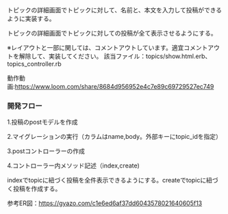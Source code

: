 トピックの詳細画面でトピックに対して、名前と、本文を入力して投稿ができるように実装する。

トピックの詳細画面でトピックに対しての投稿が全て表示させるようにする。


※レイアウトと一部に関しては、コメントアウトしています。適宜コメントアウトを解除して、実装してください。
該当ファイル：topics/show.html.erb、topics_controller.rb

動作動画:https://www.loom.com/share/8684d956952e4c7e89c69729527ec749

### 開発フロー 

1.投稿のpostモデルを作成

2.マイグレーションの実行（カラムはname,body。外部キーにtopic_idを指定）

3.postコントローラーの作成

4.コントローラー内メソッド記述（index,create)

indexでtopicに紐づく投稿を全件表示できるようにする。createでtopicに紐づく投稿を作成する。

参考ER図：https://gyazo.com/c1e6ed6af37dd6043578021640605f13
